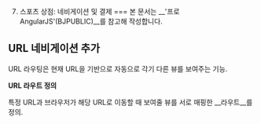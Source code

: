7. 스포츠 상점: 네비게이션 및 결제
===
본 문서는 __'프로 AngularJS'(BJPUBLIC)__를 참고해 작성합니다.

URL 네비게이션 추가
---
URL 라우팅은 현재 URL을 기반으로 자동으로 각기 다른 뷰를 보여주는 기능.

__URL 라우트 정의__

특정 URL과 브라우저가 해당 URL로 이동할 때 보여줄 뷰를 서로 매핑한 __라우트__를 정의.
